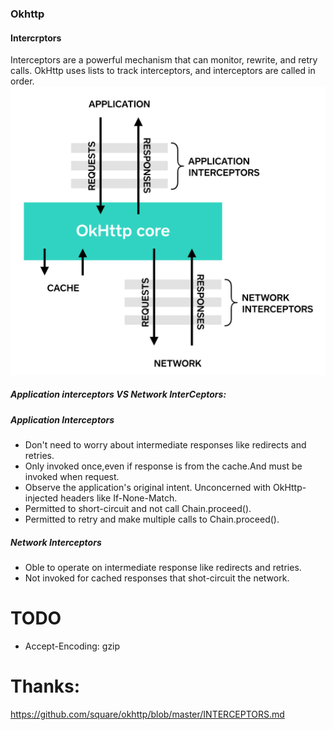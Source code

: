 ### Okhttp
#### Intercrptors
Interceptors are a powerful mechanism that can monitor, rewrite, and retry calls.
OkHttp uses lists to track interceptors, and interceptors are called in order.
![](https://github.com/square/okhttp/raw/master/docs/images/interceptors@2x.png)

##### Application interceptors VS Network InterCeptors:
##### Application Interceptors
- Don't need to worry about intermediate responses like redirects and retries.
- Only invoked once,even if response is from the cache.And must be invoked when request.
- Observe the application's original intent. Unconcerned with OkHttp-injected headers like If-None-Match.
- Permitted to short-circuit and not call Chain.proceed().
- Permitted to retry and make multiple calls to Chain.proceed().
##### Network Interceptors
- Oble to operate on intermediate response like redirects and retries.
- Not invoked for cached responses that shot-circuit the network.


# TODO
- Accept-Encoding: gzip

# Thanks:
https://github.com/square/okhttp/blob/master/INTERCEPTORS.md